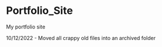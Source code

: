 # Portfolio_Site

My portfolio site

10/12/2022 - Moved all crappy old files into an archived folder
